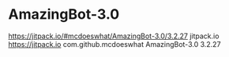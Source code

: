 # AmazingBot-3.0
https://jitpack.io/#mcdoeswhat/AmazingBot-3.0/3.2.27
    <repository>
		    <id>jitpack.io</id>
		    <url>https://jitpack.io</url>
		</repository>
    <dependency>
	    <groupId>com.github.mcdoeswhat</groupId>
	    <artifactId>AmazingBot-3.0</artifactId>
	    <version>3.2.27</version>
	</dependency>
